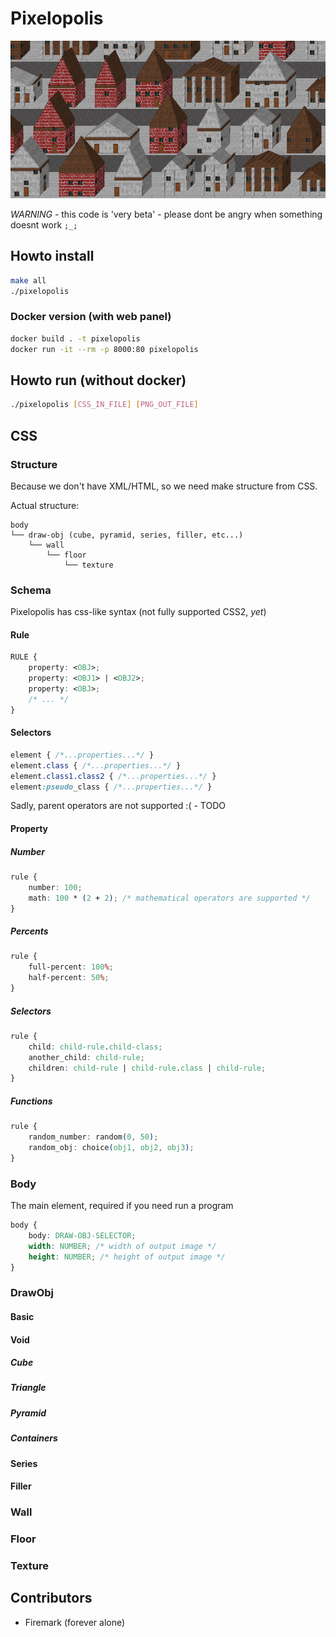 # Pixelopolis
![oblique](./oblique.png)

*WARNING* - this code is 'very beta' - please dont be angry when something doesnt work `;_;`

## Howto install

```bash
make all
./pixelopolis
```

### Docker version (with web panel)

```bash
docker build . -t pixelopolis
docker run -it --rm -p 8000:80 pixelopolis
```

## Howto run (without docker)

```bash
./pixelopolis [CSS_IN_FILE] [PNG_OUT_FILE]
```

## CSS 

### Structure

Because we don't have XML/HTML, so we need make structure from CSS.

Actual structure:

```
body
└── draw-obj (cube, pyramid, series, filler, etc...)
    └── wall
        └── floor
            └── texture
```

### Schema

Pixelopolis has css-like syntax (not fully supported CSS2, *yet*)

#### Rule
```css
RULE {
    property: <OBJ>;
    property: <OBJ1> | <OBJ2>;
    property: <OBJ>;
    /* ... */
}
```

#### Selectors

```css
element { /*...properties...*/ }
element.class { /*...properties...*/ }
element.class1.class2 { /*...properties...*/ }
element:pseudo_class { /*...properties...*/ }
```

Sadly, parent operators are not supported :( - TODO

#### Property

##### Number

```css
rule { 
    number: 100;
    math: 100 * (2 + 2); /* mathematical operators are supported */
}
```

##### Percents

```css
rule { 
    full-percent: 100%;
    half-percent: 50%;
}
```

##### Selectors

```css
rule { 
    child: child-rule.child-class;
    another_child: child-rule;
    children: child-rule | child-rule.class | child-rule;
}
```

##### Functions
```css
rule { 
    random_number: random(0, 50); 
    random_obj: choice(obj1, obj2, obj3);
} 
```

### Body

The main element, required if you need run a program
```css
body {
    body: DRAW-OBJ-SELECTOR;
    width: NUMBER; /* width of output image */
    height: NUMBER; /* height of output image */
}
```

### DrawObj

#### Basic

#### Void

##### Cube

##### Triangle

##### Pyramid

##### Containers

#### Series

#### Filler

### Wall

### Floor

### Texture

## Contributors

* Firemark (forever alone)
